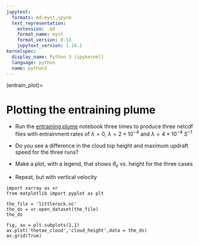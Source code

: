 ```yaml
---
jupytext:
  formats: md:myst,ipynb
  text_representation:
    extension: .md
    format_name: myst
    format_version: 0.13
    jupytext_version: 1.16.1
kernelspec:
  display_name: Python 3 (ipykernel)
  language: python
  name: python3
---
```


(entrain_plot)=
# Plotting the entraining plume

- Run the [entraining plume](https://phaustin.github.io/a405_2024/notebooks/entraining_plume.html) notebook three times to produce three netcdf files with entrainment rates of $\lambda = 0$, $\lambda = 2 \times 10^{-4}$ and $\lambda = 4 \times 10^{-4}$ $S^{-1}$

- Do you see a difference in the cloud top height and maximum updraft speed for the three runs?

- Make a plot, with a legend, that shows $\theta_e$ vs. height for the three cases

- Repeat, but with vertical velocity

```{code-cell} ipython3
import xarray as xr
from matplotlib import pyplot as plt
```

```{code-cell} ipython3
the_file = 'littlerock.nc'
the_ds = xr.open_dataset(the_file)
the_ds
```

```{code-cell} ipython3
fig, ax = plt.subplots(1,1)
ax.plot('thetae_cloud','cloud_height',data = the_ds)
ax.grid(True)
```

```{code-cell} ipython3

```
